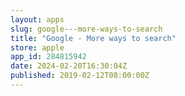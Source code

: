 ```yaml
---
layout: apps
slug: google---more-ways-to-search
title: "Google - More ways to search"
store: apple
app_id: 284815942
date: 2024-02-20T16:30:04Z
published: 2019-02-12T08:00:00Z
---
```

